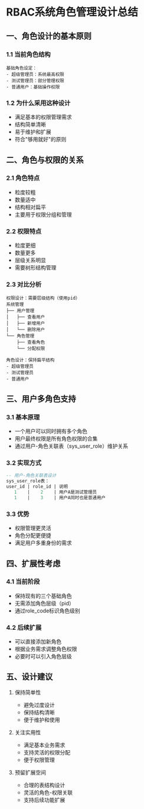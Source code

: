 # RBAC系统角色管理设计总结

## 一、角色设计的基本原则

### 1.1 当前角色结构
```
基础角色设定：
- 超级管理员：系统最高权限
- 测试管理员：部分管理权限
- 普通用户：基础操作权限
```

### 1.2 为什么采用这种设计
- 满足基本的权限管理需求
- 结构简单清晰
- 易于维护和扩展
- 符合"够用就好"的原则

## 二、角色与权限的关系

### 2.1 角色特点
- 粒度较粗
- 数量适中
- 结构相对扁平
- 主要用于权限分组和管理

### 2.2 权限特点
- 粒度更细
- 数量更多
- 层级关系明显
- 需要树形结构管理

### 2.3 对比分析
```
权限设计：需要层级结构（使用pid）
系统管理
├── 用户管理
│   ├── 查看用户
│   ├── 新增用户
│   └── 删除用户
└── 角色管理
    ├── 查看角色
    └── 分配权限

角色设计：保持扁平结构
- 超级管理员
- 测试管理员
- 普通用户
```

## 三、用户多角色支持

### 3.1 基本原理
- 一个用户可以同时拥有多个角色
- 用户最终权限是所有角色权限的合集
- 通过用户-角色关联表（sys_user_role）维护关系

### 3.2 实现方式
```sql
-- 用户-角色关联表设计
sys_user_role表：
user_id | role_id | 说明
   1    |    2    | 用户A是测试管理员
   1    |    3    | 用户A同时也是普通用户
```

### 3.3 优势
- 权限管理更灵活
- 角色分配更便捷
- 满足用户多重身份的需求

## 四、扩展性考虑

### 4.1 当前阶段
- 保持现有的三个基础角色
- 无需添加角色层级（pid）
- 通过role_code标识角色级别

### 4.2 后续扩展
- 可以直接添加新角色
- 根据业务需求调整角色权限
- 必要时可以引入角色层级

## 五、设计建议

1. 保持简单性
   - 避免过度设计
   - 保持结构清晰
   - 便于维护和使用

2. 关注实用性
   - 满足基本业务需求
   - 支持灵活的权限分配
   - 便于权限管理

3. 预留扩展空间
   - 合理的表结构设计
   - 灵活的角色-权限关联
   - 支持后续功能扩展 